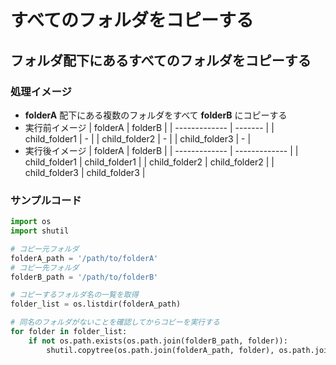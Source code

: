 # すべてのフォルダをコピーする

## フォルダ配下にあるすべてのフォルダをコピーする

### 処理イメージ

* **folderA** 配下にある複数のフォルダをすべて **folderB** にコピーする
* 実行前イメージ
  | folderA       | folderB |
  | ------------- | ------- |
  | child_folder1 | -       |
  | child_folder2 | -       |
  | child_folder3 | -       |
* 実行後イメージ
  | folderA       | folderB       |
  | ------------- | ------------- |
  | child_folder1 | child_folder1 |
  | child_folder2 | child_folder2 |
  | child_folder3 | child_folder3 |

### サンプルコード

```python
import os
import shutil

# コピー元フォルダ
folderA_path = '/path/to/folderA'
# コピー先フォルダ
folderB_path = '/path/to/folderB'

# コピーするフォルダ名の一覧を取得
folder_list = os.listdir(folderA_path)

# 同名のフォルダがないことを確認してからコピーを実行する
for folder in folder_list:
    if not os.path.exists(os.path.join(folderB_path, folder)):
        shutil.copytree(os.path.join(folderA_path, folder), os.path.join(folderB_path, folder))
```
